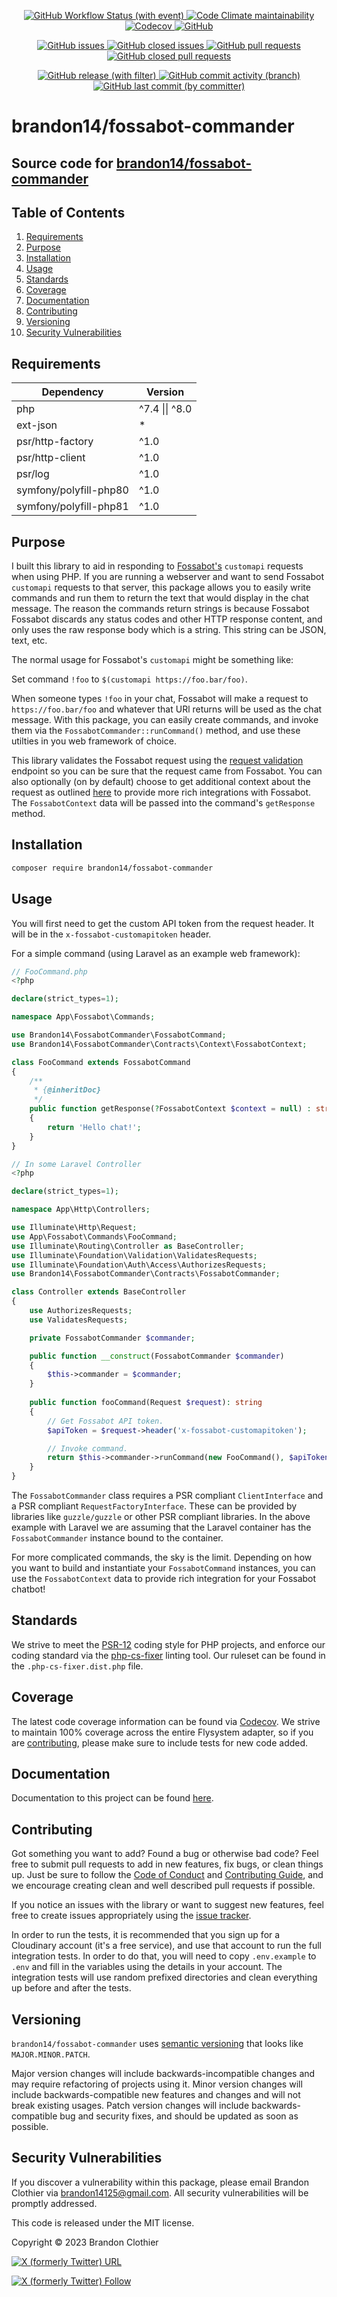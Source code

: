 <!-- markdownlint-disable MD033 -->
<p align="center">
  <a href="https://github.com/brandon14/fossabot-commander/actions/workflows/run-tests.yml" target="_blank"><img alt="GitHub Workflow Status (with event)" src="https://img.shields.io/github/actions/workflow/status/brandon14/fossabot-commander/run-tests.yml?style=for-the-badge&cacheSeconds=3600">
  </a>
  <a href="https://codeclimate.com/github/brandon14/fossabot-commander/maintainability" target="_blank"><img alt="Code Climate maintainability" src="https://img.shields.io/codeclimate/maintainability-percentage/brandon14/fossabot-commander?style=for-the-badge&cacheSeconds=3600">
  </a>
  <a href="https://codecov.io/gh/brandon14/fossabot-commander" target="_blank"><img alt="Codecov" src="https://img.shields.io/codecov/c/github/brandon14/fossabot-commander?style=for-the-badge&cacheSeconds=3600">
  </a>
  <a href="https://github.com/brandon14/fossabot-commander/blob/main/LICENSE" target="_blank"><img alt="GitHub" src="https://img.shields.io/github/license/brandon14/fossabot-commander?style=for-the-badge&cacheSeconds=3600">
  </a>
</p>
<p align="center">
  <a href="https://github.com/brandon14/fossabot-commander/issues" target="_blank"><img alt="GitHub issues" src="https://img.shields.io/github/issues/brandon14/fossabot-commander?style=for-the-badge&cacheSeconds=3600">
  </a>
  <a href="https://github.com/brandon14/fossabot-commander/issues?q=is%3Aissue+is%3Aclosed" target="_blank"><img alt="GitHub closed issues" src="https://img.shields.io/github/issues-closed/brandon14/fossabot-commander?style=for-the-badge&cacheSeconds=3600">
  </a>
  <a href="https://github.com/brandon14/fossabot-commander/pulls" target="_blank"><img alt="GitHub pull requests" src="https://img.shields.io/github/issues-pr/brandon14/fossabot-commander?style=for-the-badge&cacheSeconds=3600">
  </a>
  <a href="https://github.com/brandon14/fossabot-commander/pulls?q=is%3Apr+is%3Aclosed" target="_blank"><img alt="GitHub closed pull requests" src="https://img.shields.io/github/issues-pr-closed/brandon14/fossabot-commander?style=for-the-badge&cacheSeconds=3600">
  </a>
</p>
<p align="center">
  <a href="https://github.com/brandon14/fossabot-commander/releases" target="_blank"><img alt="GitHub release (with filter)" src="https://img.shields.io/github/v/release/brandon14/fossabot-commander?style=for-the-badge&cacheSeconds=3600">
  </a>
  <a href="https://github.com/brandon14/fossabot-commander/commits/main" target="_blank"><img alt="GitHub commit activity (branch)" src="https://img.shields.io/github/commit-activity/m/brandon14/fossabot-commander?style=for-the-badge&cacheSeconds=3600">
  </a>
  <a href="https://github.com/brandon14/fossabot-commander/commits/main" target="_blank"><img alt="GitHub last commit (by committer)" src="https://img.shields.io/github/last-commit/brandon14/fossabot-commander?style=for-the-badge&cacheSeconds=3600">
  </a>
</p>
<!-- markdownlint-enable MD033 -->

# brandon14/fossabot-commander

## Source code for [brandon14/fossabot-commander](https://github.com/brandon14/fossabot-commander)

## Table of Contents

1. [Requirements](https://github.com/brandon14/fossabot-commander#requirements)
2. [Purpose](https://github.com/brandon14/fossabot-commander#purpose)
3. [Installation](https://github.com/brandon14/fossabot-commander#installation)
4. [Usage](https://github.com/brandon14/fossabot-commander#usage)
5. [Standards](https://github.com/brandon14/fossabot-commander#standards)
6. [Coverage](https://github.com/brandon14/fossabot-commander#coverage)
7. [Documentation](https://github.com/brandon14/fossabot-commander#documentation)
8. [Contributing](https://github.com/brandon14/fossabot-commander#contributing)
9. [Versioning](https://github.com/brandon14/fossabot-commander#versioning)
10. [Security Vulnerabilities](https://github.com/brandon14/fossabot-commander#security-vulnerabilities)

## Requirements

| Dependency             | Version        |
|------------------------|----------------|
| php                    | ^7.4 \|\| ^8.0 |
| ext-json               | *              |
| psr/http-factory       | ^1.0           |
| psr/http-client        | ^1.0           |
| psr/log                | ^1.0           |
| symfony/polyfill-php80 | ^1.0           |
| symfony/polyfill-php81 | ^1.0           |

## Purpose

I built this library to aid in responding to [Fossabot's](https://docs.fossabot.com/variables/customapi)
`customapi` requests when using PHP. If you are running a webserver and want to send Fossabot `customapi`
requests to that server, this package allows you to easily write commands and run them to return the text
that would display in the chat message. The reason the commands return strings is because Fossabot
Fossabot discards any status codes and other HTTP response content, and only uses the raw response body
which is a string. This string can be JSON, text, etc.

The normal usage for Fossabot's `customapi` might be something like:

Set command `!foo` to `$(customapi https://foo.bar/foo)`.

When someone types `!foo` in your chat, 
Fossabot will make a request to `https://foo.bar/foo` and whatever that URl returns will be used as the
chat message. With this package, you can easily create commands, and invoke them via the
`FossabotCommander::runCommand()` method, and use these utilties in you web framework of choice.

This library validates the Fossabot request using the [request validation](https://docs.fossabot.com/variables/customapi/#validating-requests)
endpoint so you can be sure that the request came from Fossabot. You can also optionally (on by default)
choose to get additional context about the request as outlined [here](https://docs.fossabot.com/variables/customapi/#validating-requests)
to provide more rich integrations with Fossabot. The `FossabotContext` data will be passed into the
command's `getResponse` method.

## Installation

```bash
composer require brandon14/fossabot-commander
```

## Usage

You will first need to get the custom API token from the request header. It will be in the 
`x-fossabot-customapitoken` header.

For a simple command (using Laravel as an example web framework):

```php
// FooCommand.php
<?php

declare(strict_types=1);

namespace App\Fossabot\Commands;

use Brandon14\FossabotCommander\FossabotCommand;
use Brandon14\FossabotCommander\Contracts\Context\FossabotContext;

class FooCommand extends FossabotCommand
{
    /**
     * {@inheritDoc}
     */
    public function getResponse(?FossabotContext $context = null) : string
    {
        return 'Hello chat!';
    }
}

// In some Laravel Controller
<?php

declare(strict_types=1);

namespace App\Http\Controllers;

use Illuminate\Http\Request;
use App\Fossabot\Commands\FooCommand;
use Illuminate\Routing\Controller as BaseController;
use Illuminate\Foundation\Validation\ValidatesRequests;
use Illuminate\Foundation\Auth\Access\AuthorizesRequests;
use Brandon14\FossabotCommander\Contracts\FossabotCommander;

class Controller extends BaseController
{
    use AuthorizesRequests;
    use ValidatesRequests;

    private FossabotCommander $commander;

    public function __construct(FossabotCommander $commander)
    {
        $this->commander = $commander;
    }
    
    public function fooCommand(Request $request): string
    {
        // Get Fossabot API token.
        $apiToken = $request->header('x-fossabot-customapitoken');

        // Invoke command.
        return $this->commander->runCommand(new FooCommand(), $apiToken);
    }
}
```

The `FossabotCommander` class requires a PSR compliant `ClientInterface` and a PSR compliant
`RequestFactoryInterface`. These can be provided by libraries like `guzzle/guzzle` or other PSR
compliant libraries. In the above example with Laravel we are assuming that the Laravel container
has the `FossabotCommander` instance bound to the container.

For more complicated commands, the sky is the limit. Depending on how you want to build and instantiate
your `FossabotCommand` instances, you can use the `FossabotContext` data to provide rich integration
for your Fossabot chatbot!

## Standards

We strive to meet the [PSR-12](https://www.php-fig.org/psr/psr-12/) coding style for PHP projects, and enforce our
coding standard via the [php-cs-fixer](https://github.com/FriendsOfPHP/PHP-CS-Fixer) linting tool. Our ruleset can be
found in the `.php-cs-fixer.dist.php` file.

## Coverage

The latest code coverage information can be found via [Codecov](https://codecov.io/gh/brandon14/fossabot-commander). We
strive to maintain 100% coverage across the entire Flysystem adapter, so if you are
[contributing](https://github.com/brandon14/fossabot-commander#contributing), please make sure to include tests for new
code added.

## Documentation

Documentation to this project can be found [here](https://brandon14.github.io/fossabot-commander/).

## Contributing

Got something you want to add? Found a bug or otherwise bad code? Feel free to submit pull
requests to add in new features, fix bugs, or clean things up. Just be sure to follow the
[Code of Conduct](https://github.com/brandon14/fossabot-commander/blob/master/.github/CODE_OF_CONDUCT.md)
and [Contributing Guide](https://github.com/brandon14/fossabot-commander/blob/master/.github/CONTRIBUTING.md),
and we encourage creating clean and well described pull requests if possible.

If you notice an issues with the library or want to suggest new features, feel free to create issues appropriately using
the [issue tracker](https://github.com/brandon14/fossabot-commander/issues).

In order to run the tests, it is recommended that you sign up for a Cloudinary account (it's a free service), and use that
account to run the full integration tests. In order to do that, you will need to copy `.env.example` to `.env` and fill
in the variables using the details in your account. The integration tests will use random prefixed directories and clean
everything up before and after the tests.

## Versioning

`brandon14/fossabot-commander` uses [semantic versioning](https://semver.org/) that looks like `MAJOR.MINOR.PATCH`.

Major version changes will include backwards-incompatible changes and may require refactoring of projects using it.
Minor version changes will include backwards-compatible new features and changes and will not break existing usages.
Patch version changes will include backwards-compatible bug and security fixes, and should be updated as soon as
possible.

## Security Vulnerabilities

If you discover a vulnerability within this package, please email Brandon Clothier via
[brandon14125@gmail.com](mailto:brandon14125@gmail.com). All security vulnerabilities will be promptly
addressed.

This code is released under the MIT license.

Copyright &copy; 2023 Brandon Clothier

[![X (formerly Twitter) URL](https://img.shields.io/twitter/url?url=https%3A%2F%2Fgithub.com%2Fbrandon14%2Ffossabot-commander&style=for-the-badge&logo=twitter&label=TWEET%20%40inhal3exh4le&cacheSeconds=3600)](https://twitter.com/intent/tweet?url=https%3A%2F%2Fgithub.com%2Fbrandon14%2Ffossabot-commander&text=Hey%20@inhal3exh4le%20this%20fossabot-commander%20package%20is%20pretty%20cool%21)

[![X (formerly Twitter) Follow](https://img.shields.io/twitter/follow/inhal3exh4le?style=for-the-badge&logo=twitter&cacheSeconds=3600)](https://twitter.com/intent/follow?screen_name=inhal3exh4le)
